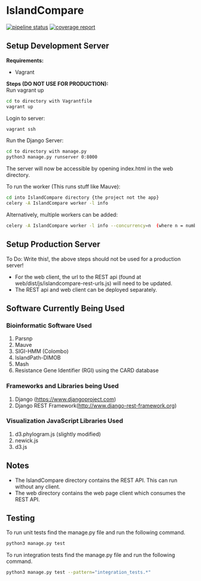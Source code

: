 # IslandCompare

[![pipeline status](https://gitlab.com/adrianclim/IslandCompare/badges/dev/pipeline.svg)](https://gitlab.com/adrianclim/IslandCompare/commits/dev)
[![coverage report](https://gitlab.com/adrianclim/IslandCompare/badges/dev/coverage.svg)](https://gitlab.com/adrianclim/IslandCompare/commits/dev)

## Setup Development Server
**Requirements:**
- Vagrant

**Steps (DO NOT USE FOR PRODUCTION):**  
Run vagrant up  
``` bash
cd to directory with Vagrantfile
vagrant up
```
Login to server:  
``` bash
vagrant ssh
```
Run the Django Server:
``` bash
cd to directory with manage.py
python3 manage.py runserver 0:8000
```
The server will now be accessible by opening index.html in the web directory.

To run the worker (This runs stuff like Mauve):  
``` bash
cd into IslandCompare directory {the project not the app}
celery -A IslandCompare worker -l info
```

Alternatively, multiple workers can be added:
```bash
celery -A IslandCompare worker -l info --concurrency=n  (where n = number of workers)
```
## Setup Production Server
To Do: Write this!, the above steps should not be used for a production server!
- For the web client, the url to the REST api (found at web/dist/js/islandcompare-rest-urls.js) will need to be updated.
- The REST api and web client can be deployed separately.

## Software Currently Being Used
### Bioinformatic Software Used
1. Parsnp
2. Mauve
3. SIGI-HMM (Colombo)
4. IslandPath-DIMOB 
5. Mash
6. Resistance Gene Identifier (RGI) using the CARD database
### Frameworks and Libraries being Used
1. Django (https://www.djangoproject.com)
2. Django REST Framework(http://www.django-rest-framework.org)
### Visualization JavaScript Libraries Used
1. d3.phylogram.js (slightly modified)
2. newick.js 
3. d3.js

## Notes
- The IslandCompare directory contains the REST API. This can run without any client.
- The web directory contains the web page client which consumes the REST API.

## Testing
To run unit tests find the manage.py file and run the following command.
```bash
python3 manage.py test
```
To run integration tests find the manage.py file and run the following command.
```bash
python3 manage.py test --pattern="integration_tests.*"
```
